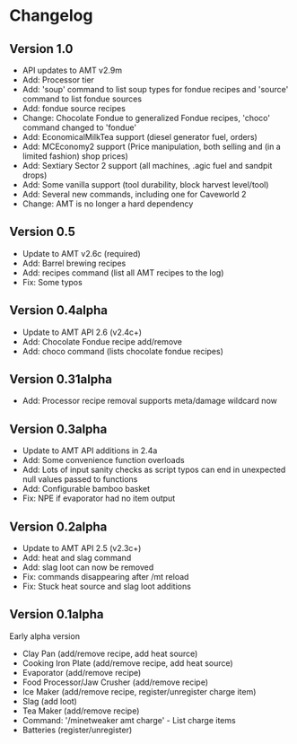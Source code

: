 Changelog
=========

Version 1.0
-----------
* API updates to AMT v2.9m
* Add: Processor tier
* Add: 'soup' command to list soup types for fondue recipes and 'source' command to list fondue sources
* Add: fondue source recipes
* Change: Chocolate Fondue to generalized Fondue recipes, 'choco' command changed to 'fondue'
* Add: EconomicalMilkTea support (diesel generator fuel, orders)
* Add: MCEconomy2 support (Price manipulation, both selling and (in a limited fashion) shop prices)
* Add: Sextiary Sector 2 support (all machines, .agic fuel and sandpit drops)
* Add: Some vanilla support (tool durability, block harvest level/tool)
* Add: Several new commands, including one for Caveworld 2
* Change: AMT is no longer a hard dependency

Version 0.5
-----------
* Update to AMT v2.6c (required)
* Add: Barrel brewing recipes
* Add: recipes command (list all AMT recipes to the log)
* Fix: Some typos


Version 0.4alpha
----------------
* Update to AMT API 2.6 (v2.4c+)
* Add: Chocolate Fondue recipe add/remove
* Add: choco command (lists chocolate fondue recipes)


Version 0.31alpha
-----------------
* Add: Processor recipe removal supports meta/damage wildcard now


Version 0.3alpha
----------------
* Update to AMT API additions in 2.4a
* Add: Some convenience function overloads
* Add: Lots of input sanity checks as script typos can end in unexpected null values passed to functions
* Add: Configurable bamboo basket
* Fix: NPE if evaporator had no item output


Version 0.2alpha
----------------
* Update to AMT API 2.5 (v2.3c+)
* Add: heat and slag command
* Add: slag loot can now be removed
* Fix: commands disappearing after /mt reload
* Fix: Stuck heat source and slag loot additions


Version 0.1alpha
----------------
Early alpha version

* Clay Pan (add/remove recipe, add heat source)
* Cooking Iron Plate (add/remove recipe, add heat source)
* Evaporator (add/remove recipe)
* Food Processor/Jaw Crusher (add/remove recipe)
* Ice Maker (add/remove recipe, register/unregister charge item)
* Slag (add loot)
* Tea Maker (add/remove recipe)
* Command: '/minetweaker amt charge' - List charge items
* Batteries (register/unregister)

